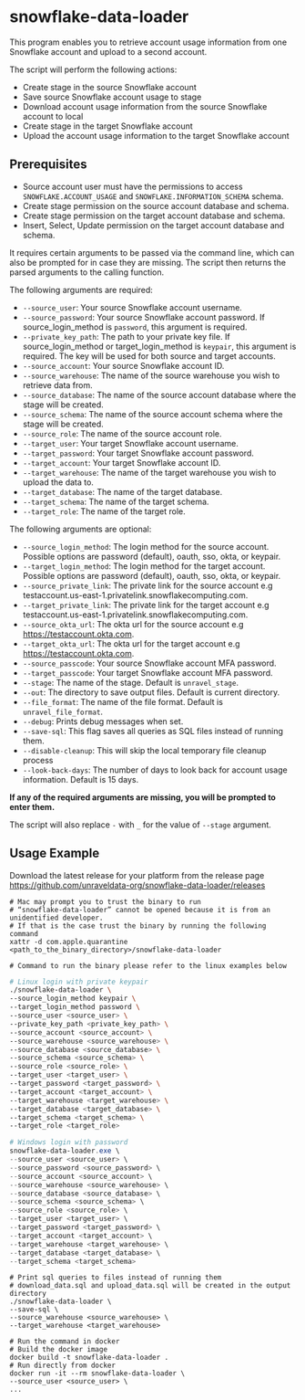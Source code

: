 # snowflake-data-loader

This program enables you to retrieve account usage information from one Snowflake account and upload to a second account. 

The script will perform the following actions:
- Create stage in the source Snowflake account
- Save source Snowflake account usage to stage 
- Download account usage information from the source Snowflake account to local
- Create stage in the target Snowflake account
- Upload the account usage information to the target Snowflake account

## Prerequisites
- Source account user must have the permissions to access `SNOWFLAKE.ACCOUNT_USAGE` and `SNOWFLAKE.INFORMATION_SCHEMA` schema.
- Create stage permission on the source account database and schema.
- Create stage permission on the target account database and schema.
- Insert, Select, Update permission on the target account database and schema.

It requires certain arguments to be passed via the command line, which can also be prompted for in case they are missing. The script then returns the parsed arguments to the calling function.

The following arguments are required:
* `--source_user`: Your source Snowflake account username.
* `--source_password`: Your source Snowflake account password. If source_login_method is `password`, this argument is required.
* `--private_key_path`: The path to your private key file. If source_login_method or target_login_method is `keypair`, this argument is required. The key will be used for both source and target accounts.
* `--source_account`: Your source Snowflake account ID.
* `--source_warehouse`: The name of the source warehouse you wish to retrieve data from.
* `--source_database`: The name of the source account database where the stage will be created.
* `--source_schema`: The name of the source account schema where the stage will be created.
* `--source_role`: The name of the source account role.
* `--target_user`: Your target Snowflake account username.
* `--target_password`: Your target Snowflake account password.
* `--target_account`: Your target Snowflake account ID.
* `--target_warehouse`: The name of the target warehouse you wish to upload the data to.
* `--target_database`: The name of the target database.
* `--target_schema`: The name of the target schema.
* `--target_role`: The name of the target role.

The following arguments are optional:
* `--source_login_method`: The login method for the source account. Possible options are password (default), oauth, sso, okta, or keypair.
* `--target_login_method`: The login method for the target account. Possible options are password (default), oauth, sso, okta, or keypair.
* `--source_private_link`: The private link for the source account e.g testaccount.us-east-1.privatelink.snowflakecomputing.com.
* `--target_private_link`: The private link for the target account e.g testaccount.us-east-1.privatelink.snowflakecomputing.com.
* `--source_okta_url`: The okta url for the source account e.g https://testaccount.okta.com.
* `--target_okta_url`: The okta url for the target account e.g https://testaccount.okta.com.
* `--source_passcode`: Your source Snowflake account MFA password.
* `--target_passcode`: Your target Snowflake account MFA password.
* `--stage`: The name of the stage. Default is `unravel_stage`.
* `--out`: The directory to save output files. Default is current directory.
* `--file_format`: The name of the file format. Default is `unravel_file_format`.
* `--debug`: Prints debug messages when set.
* `--save-sql`: This flag saves all queries as SQL files instead of running them.
* `--disable-cleanup`: This will skip the local temporary file cleanup process
* `--look-back-days`: The number of days to look back for account usage information. Default is 15 days.

**If any of the required arguments are missing, you will be prompted to enter them.** 

The script will also replace `-` with `_` for the value of `--stage` argument.

## Usage Example
Download the latest release for your platform from the release page
https://github.com/unraveldata-org/snowflake-data-loader/releases

```shell
# Mac may prompt you to trust the binary to run
# “snowflake-data-loader” cannot be opened because it is from an unidentified developer.
# If that is the case trust the binary by running the following command
xattr -d com.apple.quarantine  <path_to_the_binary_directory>/snowflake-data-loader

# Command to run the binary please refer to the linux examples below
```

```bash
# Linux login with private keypair
./snowflake-data-loader \
--source_login_method keypair \
--target_login_method password \
--source_user <source_user> \
--private_key_path <private_key_path> \
--source_account <source_account> \
--source_warehouse <source_warehouse> \
--source_database <source_database> \
--source_schema <source_schema> \
--source_role <source_role> \
--target_user <target_user> \
--target_password <target_password> \
--target_account <target_account> \
--target_warehouse <target_warehouse> \
--target_database <target_database> \
--target_schema <target_schema> \
--target_role <target_role>
```

```powershell
# Windows login with password
snowflake-data-loader.exe \
--source_user <source_user> \
--source_password <source_password> \
--source_account <source_account> \
--source_warehouse <source_warehouse> \
--source_database <source_database> \
--source_schema <source_schema> \
--source_role <source_role> \
--target_user <target_user> \
--target_password <target_password> \
--target_account <target_account> \
--target_warehouse <target_warehouse> \
--target_database <target_database> \
--target_schema <target_schema>
```

```shell
# Print sql queries to files instead of running them
# download_data.sql and upload_data.sql will be created in the output directory
./snowflake-data-loader \
--save-sql \
--source_warehouse <source_warehouse> \
--target_warehouse <target_warehouse>
```

```shell
# Run the command in docker
# Build the docker image
docker build -t snowflake-data-loader .
# Run directly from docker
docker run -it --rm snowflake-data-loader \
--source_user <source_user> \
...
```
